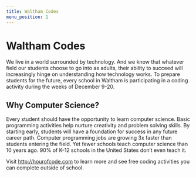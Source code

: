```yaml
---
title: Waltham Codes
menu_position: 1
---
```

# Waltham Codes

We live in a world surrounded by technology. And we know that whatever field our students choose to go into as adults, their ability to succeed will increasingly hinge on understanding how technology works. To prepare students for the future, every school in Waltham is participating in a coding activity during the weeks of December 9-20.

## Why Computer Science?

Every student should have the opportunity to learn computer science. Basic programming activities help nurture creativity and problem solving skills. By starting early, students will have a foundation for success in any future career path. Computer programming jobs are growing 3x faster than students entering the field. Yet fewer schools teach computer science than 10 years ago. 90% of K-12 schools in the United States don’t even teach it.

Visit <http://hourofcode.com> to learn more and see free coding activities you can complete outside of school.